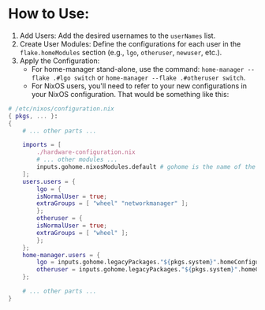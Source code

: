 # How to Use:
1. Add Users: Add the desired usernames to the `userNames` list.
2. Create User Modules: Define the configurations for each user in the `flake.homeModules` section (e.g., `lgo`, `otheruser`, `newuser`, etc.).
3. Apply the Configuration:
   - For home-manager stand-alone, use the command: `home-manager --flake .#lgo switch` or `home-manager --flake .#otheruser switch`.
   - For NixOS users, you'll need to refer to your new configurations in your NixOS configuration. That would be something like this:
``` nix
# /etc/nixos/configuration.nix
{ pkgs, ... }:
{
    # ... other parts ...

    imports = [
        ./hardware-configuration.nix
        # ... other modules ...
        inputs.gohome.nixosModules.default # gohome is the name of the folder that contains your flake.nix
    ];
    users.users = {
        lgo = {
        isNormalUser = true;
        extraGroups = [ "wheel" "networkmanager" ];
        };
        otheruser = {
        isNormalUser = true;
        extraGroups = [ "wheel" ];
        };
    };
    home-manager.users = {
        lgo = inputs.gohome.legacyPackages."${pkgs.system}".homeConfigurations.lgo;
        otheruser = inputs.gohome.legacyPackages."${pkgs.system}".homeConfigurations.otheruser;
    };

    # ... other parts ...
}
```
